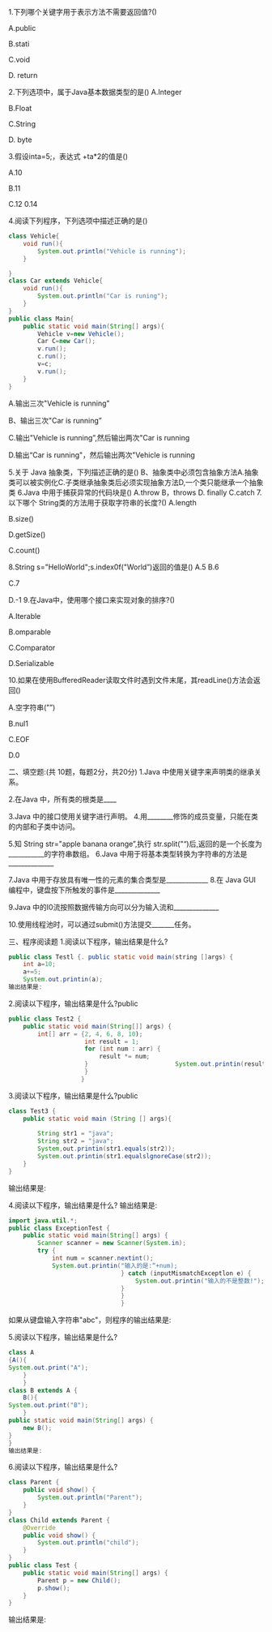 1.下列哪个关键字用于表示方法不需要返回值?()

A.public 

B.stati

C.void

D. return

2.下列选项中，属于Java基本数据类型的是()
A.Integer 

B.Float

C.String

D. byte

3.假设inta=5;，表达式 +ta*2的值是()

A.10

B.11

C.12
0.14

4.阅读下列程序，下列选项中描述正确的是()

```java
class Vehicle{
    void run(){
        System.out.println("Vehicle is running");
    }

}
class Car extends Vehicle{
    void run(){
        System.out.println("Car is runing");
    }
}
public class Main{
    public static void main(String[] args){
        Vehicle v=new Vehicle();
        Car C=new Car();
        v.run();
        c.run();
        v=c;
        v.run();
    }
}
```


A.输出三次"Vehicle is running"

B、输出三次"Car is running”

C.输出"Vehicle is running”,然后输出两次"Car is running

D.输出“Car is running"，然后输出两次"Vehicle is running

5.关于 Java 抽象类，下列描述正确的是()
B、抽象类中必须包含抽象方法A.抽象类可以被实例化C.子类继承抽象类后必须实现抽象方法D,一个类只能继承一个抽象类
6.Java 中用于捕获异常的代码块是()
A.throw
B，throws
D. finally
C.catch
7.以下哪个 String类的方法用于获取字符串的长度?()
A.length

B.size()

D.getSize()

C.count()

8.String s="HelloWorld";s.index0f("World”)返回的值是()
A.5
B.6

C.7

D.-1
9.在Java中，使用哪个接口来实现对象的排序?()

A.Iterable

B.omparable

C.Comparator

D.Serializable

10.如果在使用BufferedReader读取文件时遇到文件末尾，其readLine()方法会返回()

A.空字符串(””)

B.nul1

C.EOF

D.0

二、填空题:(共 10题，每题2分，共20分)
1.Java 中使用关键字来声明类的继承关系。

2.在Java 中，所有类的根类是____

3.Java 中的接口使用关键字进行声明。
4.用________修饰的成员变量，只能在类的内部和子类中访问。

5.知 String str="apple banana orange”,执行 str.split("“)后,返回的是一个长度为___________的字符串数组。
6.Java 中用于将基本类型转换为字符串的方法是______________

7.Java 中用于存放具有唯一性的元素的集合类型是_____________
8.在 Java GUI 编程中，键盘按下所触发的事件是______________

9.Java 中的I0流按照数据传输方向可以分为输入流和______________

10.使用线程池时，可以通过submit()方法提交_______任务。

三、程序阅读题
1.阅读以下程序，输出结果是什么?

```Java
public class Testl {. public static void main(string []args) {
    int a=10;
    a+=5;
    System.out.printin(a);
输出结果是:
```

2.阅读以下程序，输出结果是什么?public 

```java
public class Test2 {
    public static void main(String[]] args) {
        int[] arr = {2, 4, 6, 8, 10);
                     int result = 1;
                     for (int num : arr) {
                         result *= num;
                     }                        System.out.printin(result);
                     }
                    }
```

3.阅读以下程序，输出结果是什么?public 

```java
class Test3 {
    public static void main (String [] args){
     		 
        String str1 = "java";
        String str2 = "java";
        System,out.printin(str1.equals(str2));
        System.out.printin(str1.equalslgnoreCase(str2));
    }
}
```

输出结果是:

4.阅读以下程序，输出结果是什么?
输出结果是:

```java
import java.util.*;
public class ExceptionTest {
    public static void main(String[] args) {
        Scanner scanner = new Scanner(System.in);
        try {
			int num = scanner.nextint();
            System.out.printin("输入的是:“+num);
                               } catch (inputMismatchExceptlon e) {
                                   System.out.printin("输入的不是整数!");
                               }
                               }
                               }
```

如果从键盘输入字符串"abc"，则程序的输出结果是:

5.阅读以下程序，输出结果是什么?

```java
class A 
{A(){
System.out.print("A");
    }
    }
class B extends A {
    B(){
System.out.print("B");
    }
public static void main(String[] args) {
    new B();
}
}
输出结果是:
```

6.阅读以下程序，输出结果是什么?

```java
class Parent {
    public void show() {
        System.out.println("Parent");
    }
}
class Child extends Parent {
    @Override 
    public void show() {
        System.out.println("child");
    }
}
public class Test {
    public static void main(String[] args) {
        Parent p = new Child();
        p.show();
    }
}
```

输出结果是:
